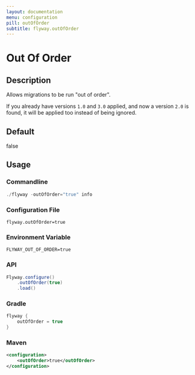 ```yaml
---
layout: documentation
menu: configuration
pill: outOfOrder
subtitle: flyway.outOfOrder
---
```


# Out Of Order

## Description
Allows migrations to be run "out of order".

If you already have versions `1.0` and `3.0` applied, and now a version `2.0` is found, it will be applied too instead of being ignored.

## Default
false

## Usage

### Commandline
```powershell
./flyway -outOfOrder="true" info
```

### Configuration File
```properties
flyway.outOfOrder=true
```

### Environment Variable
```properties
FLYWAY_OUT_OF_ORDER=true
```

### API
```java
Flyway.configure()
    .outOfOrder(true)
    .load()
```

### Gradle
```groovy
flyway {
    outOfOrder = true
}
```

### Maven
```xml
<configuration>
    <outOfOrder>true</outOfOrder>
</configuration>
```